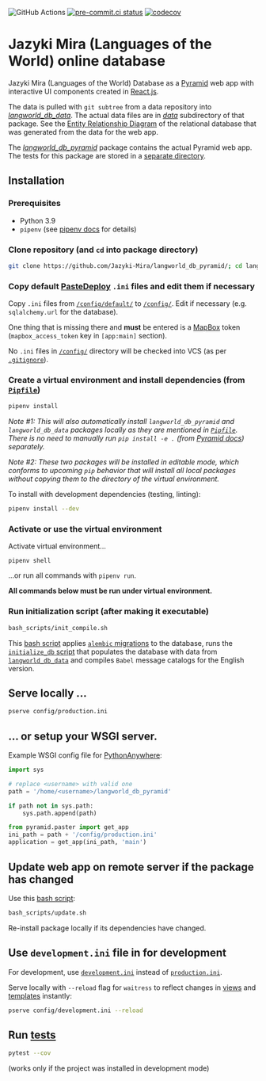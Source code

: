 ![GitHub Actions](https://github.com/Jazyki-Mira/langworld_db_pyramid/actions/workflows/pytest.yml/badge.svg)
[![pre-commit.ci status](https://results.pre-commit.ci/badge/github/Jazyki-Mira/langworld_db_pyramid/master.svg)](https://results.pre-commit.ci/latest/github/lemontree210/langworld_db_pyramid/master)
[![codecov](https://codecov.io/gh/Jazyki-Mira/langworld_db_pyramid/graph/badge.svg?token=WUYWPQ6CJ6)](https://codecov.io/gh/Jazyki-Mira/langworld_db_pyramid)

# Jazyki Mira (Languages of the World) online database

Jazyki Mira (Languages of the World) Database as a [Pyramid](https://trypyramid.com/) web app
with interactive UI components created in [React.js](https://reactjs.org/).

The data is pulled with `git subtree` from a
data repository into [*langworld_db_data*](langworld_db_data). The actual data files are in [*data*](langworld_db_data/data) subdirectory of that package.
See the [Entity Relationship Diagram](langworld_db_pyramid/dbutils/erd.png) of the relational database that was generated from the data for the web app.

The [*langworld_db_pyramid*](langworld_db_pyramid)
package contains the actual Pyramid web app. The tests
for this package are stored in a [separate directory](tests).

## Installation

### Prerequisites
- Python 3.9
- `pipenv` (see [pipenv docs](https://pipenv-fork.readthedocs.io/en/latest/install.html#installing-pipenv) for details)

### Clone repository (and `cd` into package directory)

```bash
git clone https://github.com/Jazyki-Mira/langworld_db_pyramid/; cd langworld_db_pyramid
```

### Copy default [PasteDeploy](https://pastedeploy.readthedocs.io/en/latest/index.html) `.ini` files and edit them if necessary

Copy `.ini` files from [`/config/default/`](config/default) to [`/config/`](config). Edit if necessary (e.g. `sqlalchemy.url` for the database). 

One thing that is missing there and **must** be entered is a [MapBox](https://www.mapbox.com/) token 
(`mapbox_access_token` key in `[app:main]` section).

No `.ini` files in [`/config/`](config) directory will be checked into VCS
(as per [`.gitignore`](.gitignore)).

### Create a virtual environment and install dependencies (from [`Pipfile`](Pipfile))

```bash
pipenv install
```

_Note #1: This will also automatically install `langworld_db_pyramid`  and `langworld_db_data` packages locally as they are mentioned in [`Pipfile`](Pipfile). 
There is no need to manually run `pip install -e .` (from [Pyramid docs](https://docs.pylonsproject.org/projects/pyramid/en/2.0-branch/narr/project.html#installing-your-newly-created-project-for-development)) separately._ 

_Note #2: These two packages will be installed in editable mode, which conforms to upcoming `pip` behavior that will install all local packages without copying them to the directory of the virtual environment._

To install with development dependencies (testing, linting):

```bash
pipenv install --dev
```

### Activate or use the virtual environment

Activate virtual environment...

```
pipenv shell
```

...or run all commands with `pipenv run`.


**All commands below must be run under virtual environment.**

### Run initialization script (after making it executable) 

```bash
bash_scripts/init_compile.sh
```

This [bash script](bash_scripts) applies [`alembic` migrations](langworld_db_pyramid/alembic/versions) to the database, runs the [`initialize_db` script](langworld_db_pyramid/scripts/initialize_db.py) that populates the database with data from [`langworld_db_data`](langworld_db_data) and compiles `Babel` message catalogs for the English version.

## Serve locally ...
```bash
pserve config/production.ini
```

## ... or setup your WSGI server.

Example WSGI config file for [PythonAnywhere](https://www.pythonanywhere.com):

```py
import sys

# replace <username> with valid one
path = '/home/<username>/langworld_db_pyramid'

if path not in sys.path:
    sys.path.append(path)

from pyramid.paster import get_app
ini_path = path + '/config/production.ini'
application = get_app(ini_path, 'main')
```

## Update web app on remote server if the package has changed

Use this [bash script](bash_scripts): 

```bash
bash_scripts/update.sh
```

Re-install package locally if its dependencies have changed.

## Use `development.ini` file in for development

For development, use [`development.ini`](config/development.ini) instead of [`production.ini`](config/production.ini).

Serve locally with `--reload` flag for `waitress` to reflect changes in [views](langworld_db_pyramid/views) and [templates](langworld_db_pyramid/templates) instantly:

```bash
pserve config/development.ini --reload
```

## Run [tests](tests)

```bash
pytest --cov
```
(works only if the project was installed in development mode)
